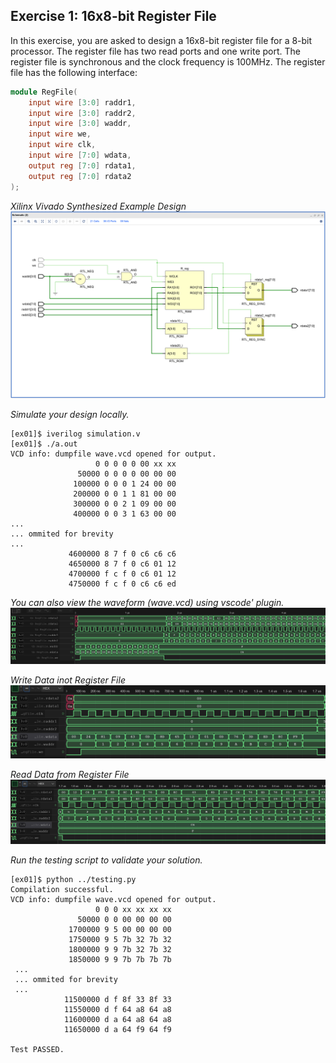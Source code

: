 ## Exercise 1: 16x8-bit Register File

In this exercise, you are asked to design a 16x8-bit register file for a 8-bit processor. The register file has two read ports and one write port. The register file is synchronous and the clock frequency is 100MHz. The register file has the following interface:

```verilog
module RegFile(
    input wire [3:0] raddr1,
    input wire [3:0] raddr2,
    input wire [3:0] waddr,
    input wire we,
    input wire clk,
    input wire [7:0] wdata,
    output reg [7:0] rdata1,
    output reg [7:0] rdata2
);
```

*Xilinx Vivado Synthesized Example Design*
![Alt text](img/RegFile.png)

*Simulate your design locally.*
```shell
[ex01]$ iverilog simulation.v 
[ex01]$ ./a.out 
VCD info: dumpfile wave.vcd opened for output.
                   0 0 0 0 0 00 xx xx
               50000 0 0 0 0 00 00 00
              100000 0 0 0 1 24 00 00
              200000 0 0 1 1 81 00 00
              300000 0 0 2 1 09 00 00
              400000 0 0 3 1 63 00 00
...
... ommited for brevity
...
             4600000 8 7 f 0 c6 c6 c6
             4650000 8 7 f 0 c6 01 12
             4700000 f c f 0 c6 01 12
             4750000 f c f 0 c6 c6 ed
```

*You can also view the waveform (wave.vcd) using vscode' plugin.*
![Alt text](img/all.png)

*Write Data inot Register File*
![Alt text](img/write.png)

*Read Data from Register File*
![Alt text](img/read.png)

*Run the testing script to validate your solution.*
```shell
[ex01]$ python ../testing.py
Compilation successful.
VCD info: dumpfile wave.vcd opened for output.
                   0 0 0 xx xx xx xx
               50000 0 0 00 00 00 00
             1700000 9 5 00 00 00 00
             1750000 9 5 7b 32 7b 32
             1800000 9 9 7b 32 7b 32
             1850000 9 9 7b 7b 7b 7b
 ...
 ... ommited for brevity
 ...
            11500000 d f 8f 33 8f 33
            11550000 d f 64 a8 64 a8
            11600000 d a 64 a8 64 a8
            11650000 d a 64 f9 64 f9

Test PASSED.
```

